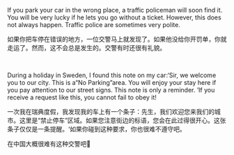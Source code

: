 If you park your car in the wrong place, a traffic policeman will soon find it. You will be very lucky if he lets you go without a ticket. However, this does not always happen. Traffic police are sometimes very polite.

如果你把车停在错误的地方，一位交警马上就发现了。如果他没给你开罚单，你就走运了。然而，这不会总是发生的。交警有时还很有礼貌。

    

During a holiday in Sweden, I found this note on my car:‘Sir, we welcome you to our city. This is a“No Parking”area. You will enjoy your stay here if you pay attention to our street signs. This note is only a reminder. ’If you receive a request like this, you cannot fail to obey it!

一次我在瑞典度假，我发现我的车上有一个条子：先生，我们欢迎您来我们的城市。这里是“禁止停车”区域。如果您注意街边的标语，您会在此过得很开心。这张条子仅仅是一条提醒。‘如果你碰到这种要求，你也很难不遵守吧。



在中国大概很难有这种交警吧🤔
